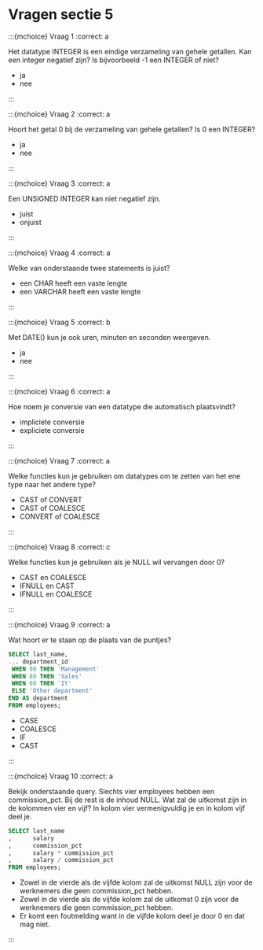 # Vragen sectie 5



:::{mchoice} Vraag 1
:correct: a

Het datatype INTEGER is een eindige verzameling van gehele getallen. Kan een integer negatief zijn? Is bijvoorbeeld -1 een INTEGER of niet?

* ja
* nee
 
:::

:::{mchoice} Vraag 2
:correct: a

Hoort het getal 0 bij de verzameling van gehele getallen? Is 0 een INTEGER?

* ja
* nee
 
:::

:::{mchoice} Vraag 3
:correct: a

Een UNSIGNED INTEGER kan niet negatief zijn.

* juist
* onjuist
 
:::

:::{mchoice} Vraag 4
:correct: a

Welke van onderstaande twee statements is juist?

* een CHAR heeft een vaste lengte
* een VARCHAR heeft een vaste lengte
 
:::

:::{mchoice} Vraag 5
:correct: b

Met DATE() kun je ook uren, minuten en seconden weergeven.

* ja
* nee
 
:::

:::{mchoice} Vraag 6
:correct: a

Hoe noem je conversie van een datatype die automatisch plaatsvindt?

* impliciete conversie
* expliciete conversie
 
:::

:::{mchoice} Vraag 7
:correct: a

Welke functies kun je gebruiken om datatypes om te zetten van het ene type naar het andere type?

* CAST of CONVERT
* CAST of COALESCE
* CONVERT of COALESCE

:::

:::{mchoice} Vraag 8
:correct: c

Welke functies kun je gebruiken als je NULL wil vervangen door 0?

* CAST en COALESCE
* IFNULL en CAST
* IFNULL en COALESCE
 
:::

:::{mchoice} Vraag 9
:correct: a

Wat hoort er te staan op de plaats van de puntjes?

```SQL
SELECT last_name,
... department_id
 WHEN 90 THEN 'Management'
 WHEN 80 THEN 'Sales'
 WHEN 60 THEN 'It'
 ELSE 'Other department'
END AS department
FROM employees;
```
 

* CASE
* COALESCE
* IF
* CAST

:::

:::{mchoice} Vraag 10
:correct: a

Bekijk onderstaande query. Slechts vier employees hebben een commission_pct. Bij de rest is de inhoud NULL. Wat zal de uitkomst zijn in de kolommen vier en vijf? In kolom vier vermenigvuldig je en in kolom vijf deel je.

```SQL
SELECT last_name
,      salary
,      commission_pct
,      salary * commission_pct
,      salary / commission_pct 
FROM employees;
```

* Zowel in de vierde als de vijfde kolom zal de uitkomst NULL zijn voor de werknemers die geen commission_pct hebben.
* Zowel in de vierde als de vijfde kolom zal de uitkomst 0 zijn voor de werknemers die geen commission_pct hebben.
* Er komt een foutmelding want in de vijfde kolom deel je door 0 en dat mag niet.

:::
